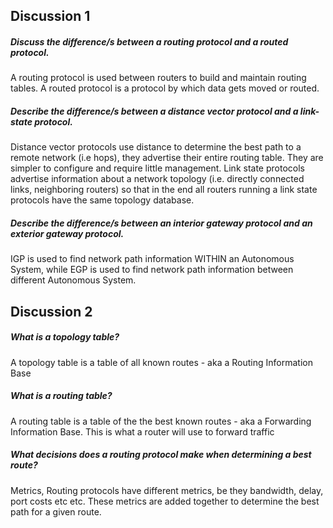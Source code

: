 ## Discussion 1

##### Discuss the difference/s between a routing protocol and a routed protocol.
A routing protocol is used between routers to build and maintain routing tables. A routed protocol is a protocol by which data gets moved or routed.

##### Describe the difference/s between a distance vector protocol and a link-state protocol.
Distance vector protocols use distance to determine the best path to a remote network (i.e hops), they advertise their entire routing table. They are simpler to configure and require little management.  Link state protocols advertise information about a network topology  (i.e. directly connected links, neighboring routers) so that in the end all routers running a link state protocols have the same topology database.

##### Describe the difference/s between an interior gateway protocol and an exterior gateway protocol.
IGP is used to find network path information WITHIN  an Autonomous System, while EGP  is used to find network path information between different Autonomous System.

## Discussion 2

##### What is a topology table?
A topology table is a table of all known routes - aka a Routing Information Base

##### What is a routing table?
A routing table is a table of the the best known routes - aka a Forwarding Information Base. This is what a router will
use to forward traffic

##### What decisions does a routing protocol make when determining a best route?
Metrics, Routing protocols have different metrics, be they bandwidth, delay, port costs etc etc. These metrics are added
together to determine the best path for a given route. 
